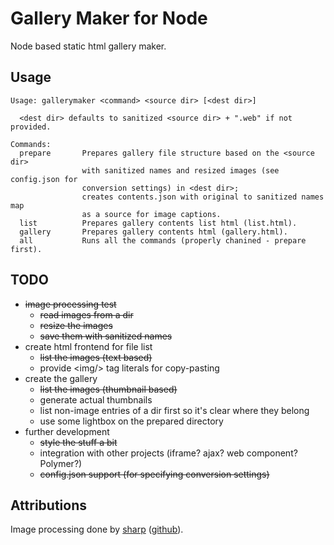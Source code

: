 # Gallery Maker for Node

Node based static html gallery maker.

## Usage

```
Usage: gallerymaker <command> <source dir> [<dest dir>]

  <dest dir> defaults to sanitized <source dir> + ".web" if not provided.

Commands:
  prepare       Prepares gallery file structure based on the <source dir>
                with sanitized names and resized images (see config.json for
                conversion settings) in <dest dir>;
                creates contents.json with original to sanitized names map
                as a source for image captions.
  list          Prepares gallery contents list html (list.html).
  gallery       Prepares gallery contents html (gallery.html).
  all           Runs all the commands (properly chanined - prepare first).
```

## TODO

- ~~image processing test~~
    - ~~read images from a dir~~
    - ~~resize the images~~
    - ~~save them with sanitized names~~
- create html frontend for file list
    - ~~list the images (text based)~~
    - provide &lt;img/> tag literals for copy-pasting
- create the gallery
    - ~~list the images (thumbnail based)~~
    - generate actual thumbnails
    - list non-image entries of a dir first so it's clear where they belong
    - use some lightbox on the prepared directory
- further development
    - ~~style the stuff a bit~~
    - integration with other projects (iframe? ajax? web component? Polymer?)
    - ~~config.json support (for specifying conversion settings)~~

## Attributions

Image processing done by [sharp](http://sharp.dimens.io/) ([github](https://github.com/lovell/sharp)).
